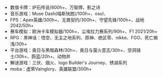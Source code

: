 - 数值卡牌：炉石传说/800h+、万智牌、影之诗
- 音乐游戏：Muse Dash(喵斯快跑)/100h+、osu!、
- FPS：Apex英雄/300h+、无畏契约/300h+、守望先锋/100h+、战地2042/50h+
- 赛车模拟：欧洲卡车模拟器/100h+、尘埃拉力赛系列/90h+、F1 2021/20h+
- RPG：黑神话：悟空、无主之地系列、原神、绝区零、nikke、FGO、死亡搁浅/30h+
- 平台游戏：奥日与黑暗森林/30h+、奥日与萤火意志/30h+、空洞骑士/30h+、蔚蓝/20h+、动物井
- 解谜游戏：三伏、烟火、logo Builder's Journey、锈湖系列
- moba：虚荣Vainglory、英雄联盟/300h+